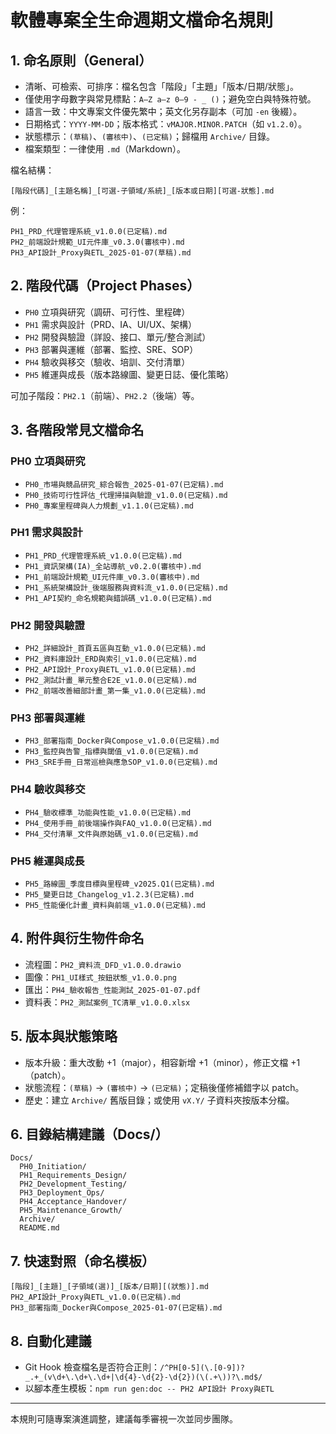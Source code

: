 # 軟體專案全生命週期文檔命名規則

## 1. 命名原則（General）

- 清晰、可檢索、可排序：檔名包含「階段」「主題」「版本/日期/狀態」。
- 僅使用字母數字與常見標點：`A–Z a–z 0–9 - _ ()`；避免空白與特殊符號。
- 語言一致：中文專案文件優先繁中；英文化另存副本（可加 `-en` 後綴）。
- 日期格式：`YYYY-MM-DD`；版本格式：`vMAJOR.MINOR.PATCH`（如 `v1.2.0`）。
- 狀態標示：`(草稿)`、`(審核中)`、`(已定稿)`；歸檔用 `Archive/` 目錄。
- 檔案類型：一律使用 `.md`（Markdown）。

檔名結構：

```
[階段代碼]_[主題名稱]_[可選-子領域/系統]_[版本或日期][可選-狀態].md
```

例：

```
PH1_PRD_代理管理系統_v1.0.0(已定稿).md
PH2_前端設計規範_UI元件庫_v0.3.0(審核中).md
PH3_API設計_Proxy與ETL_2025-01-07(草稿).md
```

## 2. 階段代碼（Project Phases）

- `PH0` 立項與研究（調研、可行性、里程碑）
- `PH1` 需求與設計（PRD、IA、UI/UX、架構）
- `PH2` 開發與驗證（詳設、接口、單元/整合測試）
- `PH3` 部署與運維（部署、監控、SRE、SOP）
- `PH4` 驗收與移交（驗收、培訓、交付清單）
- `PH5` 維運與成長（版本路線圖、變更日誌、優化策略）

可加子階段：`PH2.1`（前端）、`PH2.2`（後端）等。

## 3. 各階段常見文檔命名

### PH0 立項與研究

- `PH0_市場與競品研究_綜合報告_2025-01-07(已定稿).md`
- `PH0_技術可行性評估_代理掃描與驗證_v1.0.0(已定稿).md`
- `PH0_專案里程碑與人力規劃_v1.1.0(已定稿).md`

### PH1 需求與設計

- `PH1_PRD_代理管理系統_v1.0.0(已定稿).md`
- `PH1_資訊架構(IA)_全站導航_v0.2.0(審核中).md`
- `PH1_前端設計規範_UI元件庫_v0.3.0(審核中).md`
- `PH1_系統架構設計_後端服務與資料流_v1.0.0(已定稿).md`
- `PH1_API契約_命名規範與錯誤碼_v1.0.0(已定稿).md`

### PH2 開發與驗證

- `PH2_詳細設計_首頁五區與互動_v1.0.0(已定稿).md`
- `PH2_資料庫設計_ERD與索引_v1.0.0(已定稿).md`
- `PH2_API設計_Proxy與ETL_v1.0.0(已定稿).md`
- `PH2_測試計畫_單元整合E2E_v1.0.0(已定稿).md`
- `PH2_前端改善細部計畫_第一集_v1.0.0(已定稿).md`

### PH3 部署與運維

- `PH3_部署指南_Docker與Compose_v1.0.0(已定稿).md`
- `PH3_監控與告警_指標與閾值_v1.0.0(已定稿).md`
- `PH3_SRE手冊_日常巡檢與應急SOP_v1.0.0(已定稿).md`

### PH4 驗收與移交

- `PH4_驗收標準_功能與性能_v1.0.0(已定稿).md`
- `PH4_使用手冊_前後端操作與FAQ_v1.0.0(已定稿).md`
- `PH4_交付清單_文件與原始碼_v1.0.0(已定稿).md`

### PH5 維運與成長

- `PH5_路線圖_季度目標與里程碑_v2025.Q1(已定稿).md`
- `PH5_變更日誌_Changelog_v1.2.3(已定稿).md`
- `PH5_性能優化計畫_資料與前端_v1.0.0(已定稿).md`

## 4. 附件與衍生物件命名

- 流程圖：`PH2_資料流_DFD_v1.0.0.drawio`
- 圖像：`PH1_UI樣式_按鈕狀態_v1.0.0.png`
- 匯出：`PH4_驗收報告_性能測試_2025-01-07.pdf`
- 資料表：`PH2_測試案例_TC清單_v1.0.0.xlsx`

## 5. 版本與狀態策略

- 版本升級：重大改動 +1（major），相容新增 +1（minor），修正文檔 +1（patch）。
- 狀態流程：`(草稿)` → `(審核中)` → `(已定稿)`；定稿後僅修補錯字以 patch。
- 歷史：建立 `Archive/` 舊版目錄；或使用 `vX.Y/` 子資料夾按版本分檔。

## 6. 目錄結構建議（Docs/）

```
Docs/
  PH0_Initiation/
  PH1_Requirements_Design/
  PH2_Development_Testing/
  PH3_Deployment_Ops/
  PH4_Acceptance_Handover/
  PH5_Maintenance_Growth/
  Archive/
  README.md
```

## 7. 快速對照（命名模板）

```
[階段]_[主題]_[子領域(選)]_[版本/日期][(狀態)].md
PH2_API設計_Proxy與ETL_v1.0.0(已定稿).md
PH3_部署指南_Docker與Compose_2025-01-07(已定稿).md
```

## 8. 自動化建議

- Git Hook 檢查檔名是否符合正則：`/^PH[0-5](\.[0-9])?_.+_(v\d+\.\d+\.\d+|\d{4}-\d{2}-\d{2})(\(.+\))?\.md$/`
- 以腳本產生模板：`npm run gen:doc -- PH2 API設計 Proxy與ETL`

---

本規則可隨專案演進調整，建議每季審視一次並同步團隊。
